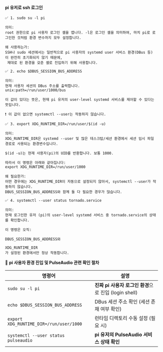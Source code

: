 #### pi 유저로 ssh 로그인
```less
✅ 1. sudo su -l pi

의미:
root 권한으로 pi 사용자 로그인 셸을 엽니다. -l은 로그인 셸을 의미하여, 마치 pi로 로그인한 것처럼 환경 변수까지 모두 설정합니다.

왜 사용하는가:
SSH나 sudo 세션에서는 일반적으로 pi 사용자의 systemd user 서비스 환경(DBus 등) 이 완전히 초기화되지 않기 때문에,
 제대로 된 환경을 갖춘 셸로 진입하기 위해 사용합니다.
```

```less
✅ 2. echo $DBUS_SESSION_BUS_ADDRESS

의미:
현재 사용자 세션의 DBus 주소를 출력합니다.
unix:path=/run/user/1000/bus

이 값이 있다는 뜻은, 현재 pi 유저의 user-level systemd 서비스를 제어할 수 있다는 뜻입니다.

❗ 이 값이 없으면 systemctl --user는 작동하지 않습니다.
```

```less
✅ 3. export XDG_RUNTIME_DIR=/run/user/$(id -u)

의미:
XDG_RUNTIME_DIR은 systemd --user 및 많은 데스크탑/세션 환경에서 세션 임시 파일 경로로 사용되는 환경변수입니다.

$(id -u)는 현재 사용자(pi)의 UID를 반환합니다. 보통 1000.

따라서 이 명령은 아래와 같아집니다:
export XDG_RUNTIME_DIR=/run/user/1000

왜 필요한가:
어떤 경우에는 XDG_RUNTIME_DIR이 자동으로 설정되지 않아서, systemctl --user가 작동하지 않습니다.
DBUS_SESSION_BUS_ADDRESS와 함께 둘 다 필요한 경우가 많습니다.
```

```less
✅ 4. systemctl --user status tornado.service

의미:
현재 로그인한 유저 (pi)의 user-level systemd 서비스 중 tornado.service의 상태를 확인합니다.

이 명령은 오직:

DBUS_SESSION_BUS_ADDRESS와

XDG_RUNTIME_DIR
가 설정된 환경에서만 정상 작동합니다.
```

🧪 **pi 사용자 환경 진입 및 PulseAudio 관련 확인 절차**

| 명령어 | 설명 |
|--------|------|
| `sudo su -l pi` | **진짜 pi 사용자 로그인 환경**으로 진입 (login shell) |
| `echo $DBUS_SESSION_BUS_ADDRESS` | DBus 세션 주소 확인 (세션 존재 여부 확인) |
| `export XDG_RUNTIME_DIR=/run/user/1000` | 런타임 디렉토리 수동 설정 (필요 시) |
| `systemctl --user status pulseaudio` | **pi 유저의 PulseAudio 서비스 상태 확인** |












